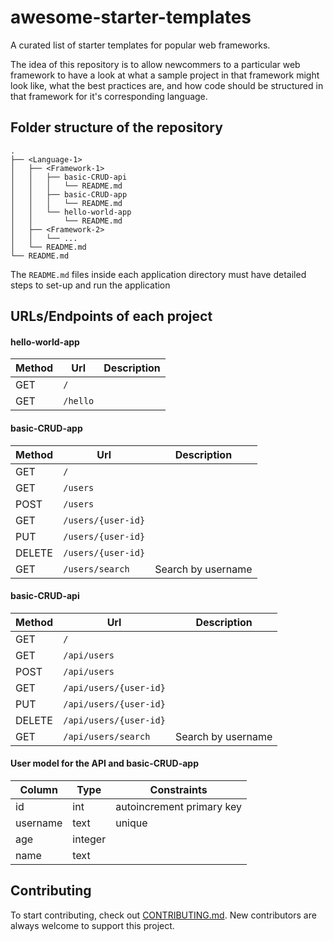 # awesome-starter-templates
A curated list of starter templates for popular web frameworks.

The idea of this repository is to allow newcommers to a particular web framework to have a look at what a sample project in that framework might look like, what the best practices are, and how code should be structured in that framework for it's corresponding language.


## Folder structure of the repository
```
.
├── <Language-1>
│   ├── <Framework-1>
│   │   ├── basic-CRUD-api
│   │   │   └── README.md
│   │   ├── basic-CRUD-app
│   │   │   └── README.md
│   │   └── hello-world-app
│   │       └── README.md
│   ├── <Framework-2>
│   │   └── ...
│   └── README.md
└── README.md

```
The `README.md` files inside each application directory must have detailed steps to set-up and run the application

## URLs/Endpoints of each project

#### hello-world-app
Method | Url | Description
--- | --- | ---
GET | `/` |
GET | `/hello` |


#### basic-CRUD-app
Method | Url | Description
--- | --- | ---
GET | `/` |
GET | `/users` | 
POST | `/users` | 
GET | `/users/{user-id}` | 
PUT | `/users/{user-id}` | 
DELETE | `/users/{user-id}` | 
GET | `/users/search`  | Search by username


#### basic-CRUD-api
Method | Url | Description
--- | --- | ---
GET | `/` |
GET | `/api/users` |
POST | `/api/users` |
GET | `/api/users/{user-id}` |
PUT | `/api/users/{user-id}` |
DELETE | `/api/users/{user-id}` |
GET | `/api/users/search` | Search by username


#### User model for the API and basic-CRUD-app
Column | Type | Constraints
--- | --- | ---
id | int | autoincrement primary key
username | text | unique
age | integer |
name | text |


## Contributing
To start contributing, check out [CONTRIBUTING.md](https://github.com/diptangsu/awesome-starter-templates/blob/master/CONTRIBUTING.md). New contributors are always welcome to support this project.

